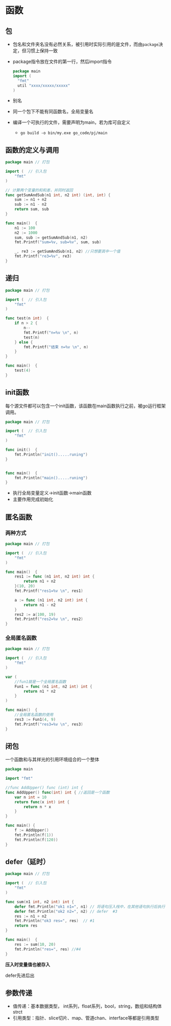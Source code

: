 # 函数

## 包

* 包名和文件夹名没有必然关系，被引用时实际引用的是文件，而由`package`决定，但习惯上保持一致

* package指令放在文件的第一行，然后import指令

  `````go
  package main
  import (
  	"fmt"
  	util "xxxx/xxxxx/xxxxx"
  )
  `````

* 别名

* 同一个包下不能有同函数名，全局变量名

* 编译一个可执行的文件，需要声明为main，若为库可自定义

  * `go build -o bin/my.exe go_code/pj/main`


## 函数的定义与调用

`````go
package main // 打包

import (  // 引入包
	"fmt"
)

// 计算两个变量的和和差，并同时返回
func getSumAndSub(n1 int, n2 int) (int, int) {
	sum := n1 + n2
	sub := n1 - n2
	return sum, sub
}

func main()  {
	n1 := 100
	n2 := 1000
	sum, sub := getSumAndSub(n1, n2)
	fmt.Printf("sum=%v, sub=%v", sum, sub)

	_, re3 := getSumAndSub(n1, n2) //只想要其中一个值
	fmt.Printf("re3=%v", re3)
}
`````

## 递归

````go
package main // 打包

import (  // 引入包
	"fmt"
)

func test(n int)  {
	if n > 2 {
		n--
		fmt.Printf("n=%v \n", n)
		test(n)
	} else {
		fmt.Printf("结束 n=%v \n", n)
	}
}

func main()  {
	test(4)
}
````

## init函数

每个源文件都可以包含一个init函数，该函数在main函数执行之前，被go运行框架调用。

``````go
package main // 打包

import (  // 引入包
	"fmt"
)

func init()  {
	fmt.Println("init().....runing") 
}


func main()  {
	fmt.Println("main().....runing")
}
``````

* 执行全局变量定义->init函数->main函数
* 主要作用完成初始化

## 匿名函数

### 两种方式

`````go
package main // 打包

import (  // 引入包
	"fmt"
)

func main()  {
	res1 := func (n1 int, n2 int) int {
		return n1 + n2
	}(10, 20)
	fmt.Printf("res1=%v \n", res1)

	a := func (n1 int, n2 int) int {
		return n1 - n2
	}
	res2 := a(100, 19)
	fmt.Printf("res2=%v \n", res2)
}
`````

### 全局匿名函数

````go
package main // 打包

import (  // 引入包
	"fmt"
)

var (
	//fun1就是一个全局匿名函数
	Fun1 = func (n1 int, n2 int) int {
		return n1 * n2
	}
)

func main()  {
	//全局匿名函数的使用
	res3 := Fun1(4, 9)
	fmt.Printf("res3=%v \n", res3)
}
````

## 闭包

一个函数和与其祥光的引用环境组合的一个整体

````go
package main

import "fmt"

//func AddUpper() func (int) int {
func AddUpper() func(int) int { //返回是一个函数
	var n int = 10
	return func(x int) int {
		return n * x
	}
}

func main() {
	f := AddUpper()
	fmt.Println(f(1))
	fmt.Println(f(120))
}
````

## defer（延时）

`````go
package main // 打包

import (  // 引入包
	"fmt"
)

func sum(n1 int, n2 int) int {
	defer fmt.Println("ok1 n1=", n1) // 将语句压入栈中，在其他语句执行后执行  #2
	defer fmt.Println("ok2 n2=", n2) // defer  #3
	res := n1 + n2
	fmt.Println("ok3 res=", res)  // #1
	return res
}

func main()  {
	res := sum(10, 20)
	fmt.Println("res=", res) //#4
}
`````

**压入时变量值也被存入**

defer先进后出

## 参数传递

* 值传递：基本数据类型， int系列，float系列，bool，string，数组和结构体strct
* 引用类型：指针、slice切片、map、管道chan、interface等都是引用类型



















